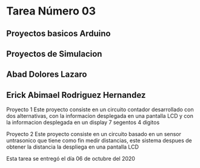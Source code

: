 # Tarea Número 03
## Proyectos basicos Arduino 
## Proyectos de Simulacion 
## Abad Dolores Lazaro
## Erick Abimael Rodriguez Hernandez

Proyecto 1 
 Este proyecto consiste en un circuito contador desarrollado con
 dos alternativas, con la informacion desplegada en una pantalla LCD 
 y con la informacion desplegada en un display 7 segentos 4 digitos

Proyecto 2
 Este proyecto consiste en un circuito basado en un sensor untrasonico
 que tiene como fin medir distancias, este sistema despues de obtener 
 la distancia la despliega en una pantalla LCD


Esta tarea se entregó el día 06 de octubre del 2020